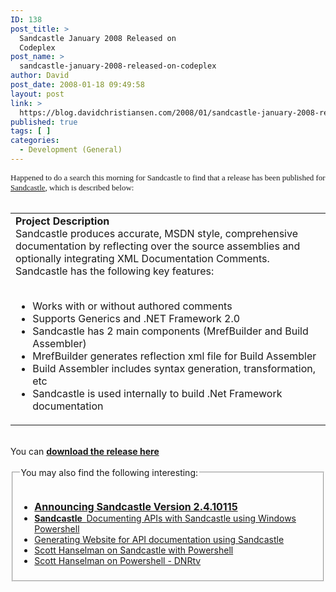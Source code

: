 ```yaml
---
ID: 138
post_title: >
  Sandcastle January 2008 Released on
  Codeplex
post_name: >
  sandcastle-january-2008-released-on-codeplex
author: David
post_date: 2008-01-18 09:49:58
layout: post
link: >
  https://blog.davidchristiansen.com/2008/01/sandcastle-january-2008-released-on-codeplex/
published: true
tags: [ ]
categories:
  - Development (General)
---
```

<font size="2"><span style="font-family: Verdana;">Happened to do a search this morning for Sandcastle to find that a release has been published for <a href="http://www.codeplex.com/Sandcastle">Sandcastle</a>, which is described below:<br>
<br>
</span></font>
<table cellspacing="0" cellpadding="0" border="0" class="FullWidth Fixed">
    <tbody>
        <tr>
            <td>
            <div class="WikiContent"><span id="ctl00_ctl00_Content_TabContentPanel_Content_wikiSourceLabel">
            <div class="wikidoc"><strong>Project Description</strong><br>
            Sandcastle produces accurate,  MSDN style, comprehensive documentation by reflecting over the source assemblies  and optionally integrating XML Documentation Comments. Sandcastle has the  following key features:<br>
            <br>
            <ul>
                <li>             Works with or without authored comments</li>
                <li>             Supports Generics and .NET Framework 2.0</li>
                <li>             Sandcastle has 2 main components  (MrefBuilder and Build Assembler)</li>
                <li>             MrefBuilder generates reflection xml file  for Build Assembler</li>
                <li>             Build Assembler includes syntax generation,  transformation, etc</li>
                <li>             Sandcastle is used internally to build .Net Framework  documentation </li>
            </ul>
            </div>
            </span><span id="ctl00_ctl00_Content_TabContentPanel_Content_wikiSourceLabel">             </span></div>
            </td>
        </tr>
    </tbody>
</table>
<br>
You can <a style="font-weight: bold;" href="http://www.codeplex.com/Sandcastle/Release/ProjectReleases.aspx?ReleaseId=9921">download the release here</a><br>
<br>
<fieldset> <legend> You may also find the following interesting: </legend>
<br>
<ul>
    <li style="font-weight: bold;"><font size="3"><a id="bp___ctl00___RecentPosts___postlist___EntryItems_ctl01_PostTitle" href="http://geekswithblogs.net/sandcastle/archive/2008/01/16/announcing-sandcastle-version-2-4-10115.aspx">Announcing  Sandcastle Version 2.4.10115</a></font></li>
    <li><a href="http://blogs.msdn.com/sandcastle/archive/2007/09/12/documenting-apis-with-sandcastle-using-windows-powershell.aspx"><span style="font-weight: bold;">Sandcastle  </span>Documenting APIs with Sandcastle using Windows Powershell</a></li>
    <li><a id="bp___ctl00___RecentPosts___postlist___EntryItems_ctl00_PostTitle" href="http://geekswithblogs.net/sandcastle/archive/2008/01/17/genereating-website-for-api-documentation-using-sandcastle.aspx">Generating  Website for API documentation using Sandcastle<br>
    </a></li>
    <li><a href="http://www.hanselman.com/blog/SandcastleMicrosoftCTPOfAHelpCHMFileGeneratorOnTheTailsOfTheDeathOfNDoc.aspx">Scott Hanselman on Sandcastle with Powershell</a></li>
    <li><a href="http://www.dnrtv.com/default.aspx?showID=82">Scott Hanselman on Powershell - DNRtv</a></li>
</ul>
</fieldset>